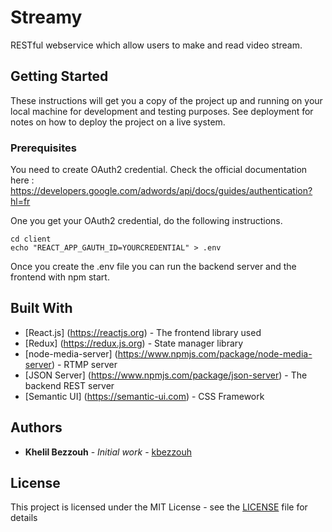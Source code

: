 # Streamy

RESTful webservice which allow users to make and read video stream.

## Getting Started

These instructions will get you a copy of the project up and running on your local machine for development and testing purposes. See deployment for notes on how to deploy the project on a live system.

### Prerequisites

You need to create OAuth2 credential. Check the official documentation here : https://developers.google.com/adwords/api/docs/guides/authentication?hl=fr

One you get your OAuth2 credential, do the following instructions.

```
cd client
echo "REACT_APP_GAUTH_ID=YOURCREDENTIAL" > .env
```

Once you create the .env file you can run the backend server and the frontend with npm start.

## Built With

* [React.js] (https://reactjs.org) - The frontend library used
* [Redux] (https://redux.js.org) - State manager library
* [node-media-server] (https://www.npmjs.com/package/node-media-server) - RTMP server
* [JSON Server] (https://www.npmjs.com/package/json-server) - The backend REST server
* [Semantic UI] (https://semantic-ui.com) - CSS Framework

## Authors

* **Khelil Bezzouh** - *Initial work* - [kbezzouh](https://github.com/f1re69)

## License

This project is licensed under the MIT License - see the [LICENSE](LICENSE) file for details
